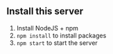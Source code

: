 ## Install this server
1. Install NodeJS + npm
2. `npm install` to install packages
3. `npm start` to start the server